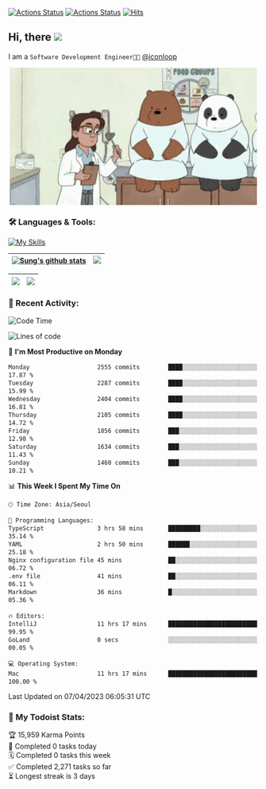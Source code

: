
[![Actions Status](https://github.com/ddok2/ddok2/workflows/Todoist%20Readme/badge.svg)](https://github.com/ddok2/ddok2/actions)
[![Actions Status](https://github.com/ddok2/ddok2/workflows/wakatime-stats/badge.svg)](https://github.com/ddok2/ddok2/actions)
[![Hits](https://hits.seeyoufarm.com/api/count/incr/badge.svg?url=https%3A%2F%2Fgithub.com%2Fddok2&count_bg=%23FF9595&title_bg=%23555555&icon=github.svg&icon_color=%23FFFFFF&title=hits&edge_flat=false)](https://hits.seeyoufarm.com)

<!-- ![visitors](https://visitor-badge.laobi.icu/badge?page_id=ddok2.ddok2) -->
## Hi, there <img src="https://raw.githubusercontent.com/MartinHeinz/MartinHeinz/master/wave.gif" width="3%">

I am a `Software Development Engineer🧑‍💻` [@iconloop](https://github.com/iconloop)


<p align="center">
    <img align="center" alt="GIF" src="img/debugging.gif" />
</p>


### 🛠 Languages & Tools:

[![My Skills](https://skillicons.dev/icons?i=go,js,ts,py,express,react,svelte,jquery,pug,mongodb,mysql,redis,aws,docker,kubernetes)](https://skillicons.dev)


| <a href="https://github-readme-stats.vercel.app/api?username=ddok2&show_icons=true&include_all_commits=true&count_private=true&theme=buefy&hide_border=true"><img align="center" src="https://github-readme-stats.vercel.app/api?username=ddok2&show_icons=true&include_all_commits=true&count_private=true&theme=buefy&hide_border=true" alt="Sung's github stats" /></a> | <a href="https://github.com/ddok2"><img src="http://github-readme-streak-stats.herokuapp.com?user=ddok2&hide_border=true" /></a> |
| ------------- |------------- |


| <a href="https://github.com/ddok2"><img align="center" src="https://github-readme-stats.vercel.app/api/top-langs/?username=ddok2&theme=buefy&hide=html,css&hide_border=true" /></a> | <a href="https://github.com/ddok2"><img align="center" src="https://activity-graph.herokuapp.com/graph?username=ddok2&theme=github&hide_border=true" height="250" /></a> |
| ------------- |--------------------------------------------------------------------------------------------------------------------------------------------------------------------------|


<!-- <details open>
    <summary>📈 My GitHub Stats</summary>
    <p align="center">
        <a href="https://github.com/ddok2">
            <img align="center" src="https://github-readme-stats.vercel.app/api?username=ddok2&show_icons=true&include_all_commits=true&count_private=true&theme=buefy&hide_border=true" alt="Sung's github stats" />
        </a>
    </p>
</details>
<details>
    <summary>💬 Top Languages</summary>
    <p align="center"> 
        <a href="https://github.com/ddok2">
            <img align="center" src="https://github-readme-stats.vercel.app/api/top-langs/?username=ddok2&layout=compact&theme=buefy&hide=html,css&hide_border=true" />
        </a>
    </p>
</details> -->


### 🌈 Recent Activity:
<!--START_SECTION:waka-->
![Code Time](http://img.shields.io/badge/Code%20Time-1%2C999%20hrs%2053%20mins-blue)

![Lines of code](https://img.shields.io/badge/From%20Hello%20World%20I%27ve%20Written-27.3%20million%20lines%20of%20code-blue)

📅 **I'm Most Productive on Monday** 

```text
Monday                   2555 commits        ████░░░░░░░░░░░░░░░░░░░░░   17.87 % 
Tuesday                  2287 commits        ████░░░░░░░░░░░░░░░░░░░░░   15.99 % 
Wednesday                2404 commits        ████░░░░░░░░░░░░░░░░░░░░░   16.81 % 
Thursday                 2105 commits        ████░░░░░░░░░░░░░░░░░░░░░   14.72 % 
Friday                   1856 commits        ███░░░░░░░░░░░░░░░░░░░░░░   12.98 % 
Saturday                 1634 commits        ███░░░░░░░░░░░░░░░░░░░░░░   11.43 % 
Sunday                   1460 commits        ███░░░░░░░░░░░░░░░░░░░░░░   10.21 % 
```


📊 **This Week I Spent My Time On** 

```text
🕑︎ Time Zone: Asia/Seoul

💬 Programming Languages: 
TypeScript               3 hrs 58 mins       █████████░░░░░░░░░░░░░░░░   35.14 % 
YAML                     2 hrs 50 mins       ██████░░░░░░░░░░░░░░░░░░░   25.18 % 
Nginx configuration file 45 mins             ██░░░░░░░░░░░░░░░░░░░░░░░   06.72 % 
.env file                41 mins             ██░░░░░░░░░░░░░░░░░░░░░░░   06.11 % 
Markdown                 36 mins             █░░░░░░░░░░░░░░░░░░░░░░░░   05.36 % 

🔥 Editors: 
IntelliJ                 11 hrs 17 mins      █████████████████████████   99.95 % 
GoLand                   0 secs              ░░░░░░░░░░░░░░░░░░░░░░░░░   00.05 % 

💻 Operating System: 
Mac                      11 hrs 17 mins      █████████████████████████   100.00 % 
```


 Last Updated on 07/04/2023 06:05:31 UTC
<!--END_SECTION:waka-->

### 🚧 My Todoist Stats:
<!-- TODO-IST:START -->
🏆  15,959 Karma Points           
🌸  Completed 0 tasks today           
🗓  Completed 0 tasks this week           
✅  Completed 2,271 tasks so far           
⏳  Longest streak is 3 days
<!-- TODO-IST:END -->

